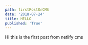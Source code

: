 ```yaml
---
path: firstPostOnCMS
date: '2018-07-24'
title: HELLO
published: 'True'
---
```

Hi this is the first post from netlify cms
